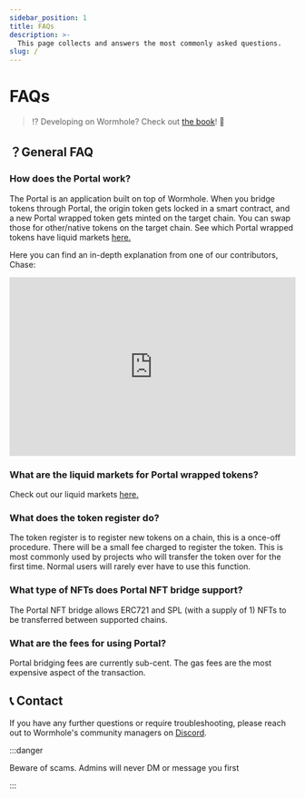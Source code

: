 ```yaml
---
sidebar_position: 1
title: FAQs
description: >-
  This page collects and answers the most commonly asked questions.
slug: /
---
```


# FAQs

> :interrobang: Developing on Wormhole? Check out [the book](https://book.wormhole.com)! :book:

## ？General FAQ

### How does the Portal work?

The Portal is an application built on top of Wormhole. When you bridge tokens through Portal, the origin token gets locked in a smart contract, and a new Portal wrapped token gets minted on the target chain. You can swap those for other/native tokens on the target chain. See which Portal wrapped tokens have liquid markets [here.](./liquid-markets.mdx)

Here you can find an in-depth explanation from one of our contributors, Chase:

<iframe width="100%" height="315" src="https://www.youtube.com/embed/ngnWF5widJU" title="YouTube video player" frameborder="0" allow="accelerometer; autoplay; clipboard-write; encrypted-media; gyroscope; picture-in-picture; web-share" allowfullscreen></iframe>

### What are the liquid markets for Portal wrapped tokens?

Check out our liquid markets [here.](./liquid-markets.mdx)

### What does the token register do?

The token register is to register new tokens on a chain, this is a once-off procedure.  There will be a small fee charged to register the token. This is most commonly used by projects who will transfer the token over for the first time. Normal users will rarely ever have to use this function.&#x20;

### What type of NFTs does Portal NFT bridge support?&#x20;

The Portal NFT bridge allows ERC721 and SPL (with a supply of 1) NFTs to be transferred between supported chains.&#x20;

### What are the fees for using Portal?

Portal bridging fees are currently sub-cent. The gas fees are the most expensive aspect of the transaction.&#x20;

## 📞 Contact

If you have any further questions or require troubleshooting, please reach out to Wormhole's community managers on [Discord](https://discord.com/invite/wormholecrypto).&#x20;

:::danger

Beware of scams. Admins will never DM or message you first

:::